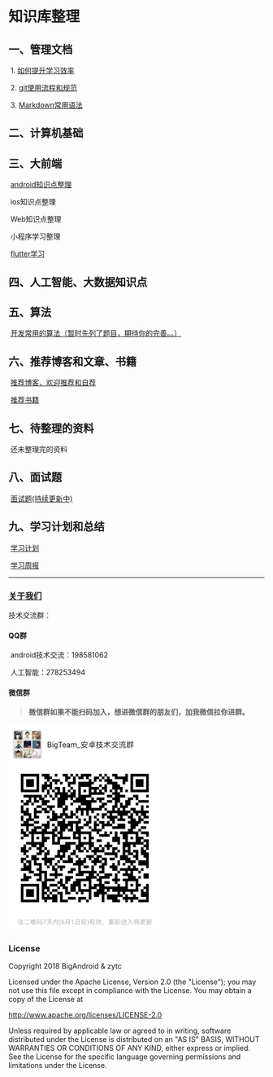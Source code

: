 # 知识库整理

## 一、管理文档

​	1. [如何提升学习效率](管理文档/1.如何提升学习效率.md)

​	2. [git使用流程和规范](管理文档/git使用流程和规范.md)

​	3. [Markdown常用语法](管理文档/Markdown常用语法.md)

## 二、计算机基础



## 三、大前端

​	[android知识点整理](Android技术点/SUMMARY.md)

​	ios知识点整理

​	Web知识点整理

​	小程序学习整理

​	[flutter学习](flutter/flutter.md)



## 四、人工智能、大数据知识点




## 五、算法

​	[开发常用的算法（暂时先列了题目，期待你的完善。。）](算法/常用算法.md)

## 六、推荐博客和文章、书籍

​	[推荐博客，欢迎推荐和自荐](推荐博客和文章/推荐文章.md)

​	[推荐书籍](推荐博客和文章/推荐书籍和课程.md)

## 七、待整理的资料

​       还未整理完的资料

## 八、面试题

​      [面试题(持续更新中)](面试题/面试.md)

## 九、学习计划和总结

​	[学习计划](学习计划.md)

​	[学习周报](学习周报.md)



------

### [关于我们](关于我们/关于我们.md)

技术交流群：

#### QQ群

​	android技术交流：198581062

​	人工智能：278253494

#### 微信群

> **微信群如果不能扫码加入，想进微信群的朋友们，加我微信拉你进群。**

 <img src="./关于我们/微信群.jpg" width="300" alt="图片名称"/>



### License

Copyright 2018 BigAndroid & zytc

Licensed under the Apache License, Version 2.0 (the "License"); you may not use this file except in compliance with the License. You may obtain a copy of the License at

<http://www.apache.org/licenses/LICENSE-2.0>

Unless required by applicable law or agreed to in writing, software distributed under the License is distributed on an "AS IS" BASIS, WITHOUT WARRANTIES OR CONDITIONS OF ANY KIND, either express or implied. See the License for the specific language governing permissions and limitations under the License.